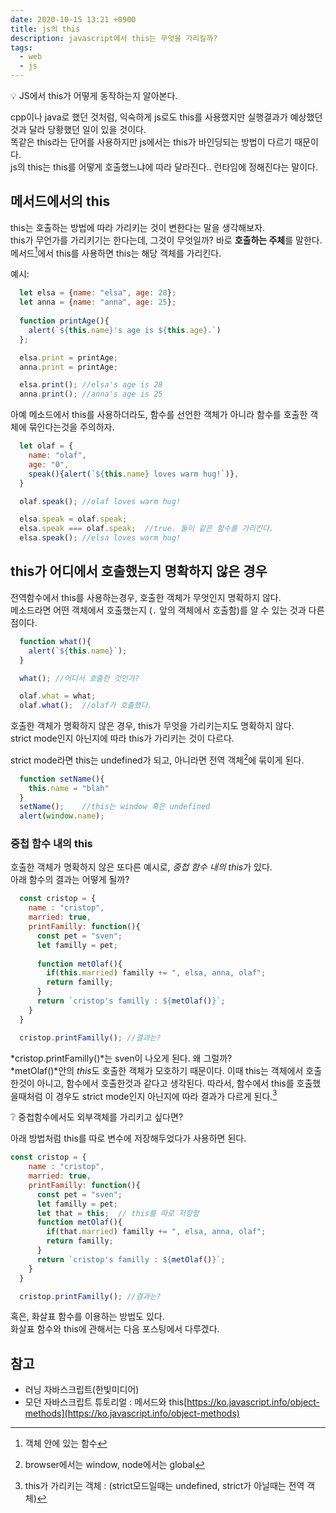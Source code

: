 ```yaml
---
date: 2020-10-15 13:21 +0900
title: js의 this
description: javascript에서 this는 무엇을 가리킬까?
tags:
  - web
  - js
---
```


<p class="callout">💡 JS에서 this가 어떻게 동작하는지 알아본다. </p>

cpp이나 java로 했던 것처럼, 익숙하게 js로도 this를 사용했지만 실행결과가 예상했던 것과 달라 당황했던 일이 있을 것이다.\
똑같은 this라는 단어를 사용하지만 js에서는 this가 바인딩되는 방법이 다르기 때문이다.\
<span class="ud"> js의 this는 this를 어떻게 호출했느냐에 따라 달라진다.</span>. 런타임에 정해진다는 말이다.

## 메서드에서의 this

this는 호출하는 방법에 따라 가리키는 것이 변한다는 말을 생각해보자.\
this가 무언가를 가리키기는 한다는데, 그것이 무엇일까? 바로 **호출하는 주체**를 말한다.\
메서드[^1]에서 this를 사용하면 this는 해당 객체를 가리킨다.

예시:

```js
  let elsa = {name: "elsa", age: 28};
  let anna = {name: "anna", age: 25};
  
  function printAge(){
    alert(`${this.name}'s age is ${this.age}.`)
  };

  elsa.print = printAge;
  anna.print = printAge;

  elsa.print(); //elsa's age is 28
  anna.print(); //anna's age is 25
```

아예 메소드에서 this를 사용하더라도,
함수를 선언한 객체가 아니라 함수를 호출한 객체에 묶인다는것을 주의하자. 

```js
  let olaf = {
    name: "olaf",
    age: "0",
    speak(){alert(`${this.name} loves warm hug!`)},
  }

  olaf.speak(); //olaf loves warm hug!

  elsa.speak = olaf.speak;
  elsa.speak === olaf.speak;  //true. 둘이 같은 함수를 가리킨다.
  elsa.speak(); //elsa loves warm hug!
```

## this가 어디에서 호출했는지 명확하지 않은 경우

전역함수에서 this를 사용하는경우, 호출한 객체가 무엇인지 명확하지 않다.\
메소드라면 어떤 객체에서 호출했는지 (`.` 앞의 객체에서 호출함)를 알 수 있는 것과 다른 점이다.

```js
  function what(){
    alert(`${this.name}`);
  }

  what(); //어디서 호출한 것인가?

  olaf.what = what;
  olaf.what();  //olaf가 호출했다.

```

호출한 객체가 명확하지 않은 경우, this가 무엇을 가리키는지도 명확하지 않다.\
strict mode인지 아닌지에 따라 this가 가리키는 것이 다르다.

strict mode라면 this는 undefined가 되고, 아니라면 전역 객체[^2]에 묶이게 된다.

```js
  function setName(){
    this.name = "blah"
  }
  setName();    //this는 window 혹은 undefined
  alert(window.name); 
```

### 중첩 함수 내의 this

호출한 객체가 명확하지 않은 또다른 예시로, *중첩 함수 내의 this*가 있다.\
아래 함수의 결과는 어떻게 될까?

```js
  const cristop = {
    name : "cristop",
    married: true,
    printFamilly: function(){
      const pet = "sven";
      let familly = pet;
      
      function metOlaf(){
        if(this.married) familly += ", elsa, anna, olaf";  
        return familly;
      }
      return `cristop's familly : ${metOlaf()}`;
    }
  }

  cristop.printFamilly(); //결과는?
```

*cristop.printFamilly()*는 sven이 나오게 된다. 왜 그럴까?\
*metOlaf()*안의 *this*도 호출한 객체가 모호하기 때문이다. 이때 this는 객체에서 호출한것이 아니고, 함수에서 호출한것과 같다고 생각된다. 따라서, 함수에서 this를 호출했을때처럼 이 경우도 strict mode인지 아닌지에 따라 결과가 다르게 된다.[^3]


<p class = "callout"> ❔ 중첩함수에서도 외부객체를 가리키고 싶다면? </p>

아래 방법처럼 this를 따로 변수에 저장해두었다가 사용하면 된다.

``` js
const cristop = {
    name : "cristop",
    married: true,
    printFamilly: function(){
      const pet = "sven";
      let familly = pet;
      let that = this;  // this를 따로 저장함
      function metOlaf(){
        if(that.married) familly += ", elsa, anna, olaf";  
        return familly;
      }
      return `cristop's familly : ${metOlaf()}`;
    }
  }

  cristop.printFamilly(); //결과는?
```

혹은, 화살표 함수를 이용하는 방법도 있다.\
화살표 함수와 this에 관해서는 다음 포스팅에서 다루겠다.


## 참고

[^1]: 객체 안에 있는 함수
[^2]: browser에서는 window, node에서는 global
[^3]: this가 가리키는 객체 : (strict모드일때는 undefined, strict가 아닐때는 전역 객체)

- 러닝 자바스크립트(한빛미디어)
- 모던 자바스크립트 튜토리얼 : 메서드와 this[https://ko.javascript.info/object-methods](https://ko.javascript.info/object-methods)
